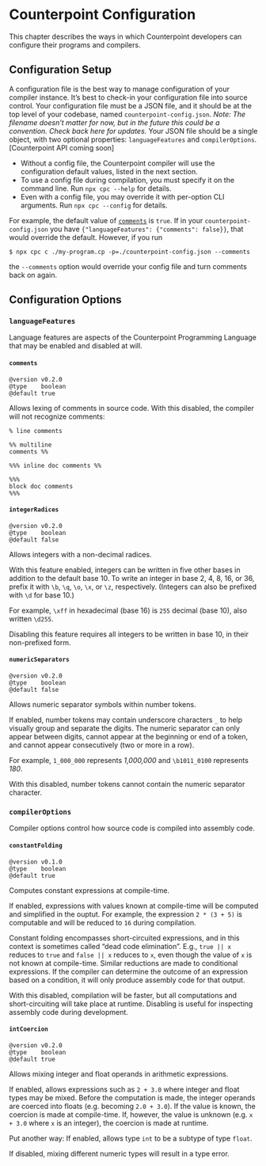 # Counterpoint Configuration
This chapter describes the ways in which Counterpoint developers can configure their programs and compilers.



## Configuration Setup
A configuration file is the best way to manage configuration of your compiler instance.
It’s best to check-in your configuration file into source control.
Your configuration file must be a JSON file, and
it should be at the top level of your codebase, named `counterpoint-config.json`.
*Note: The filename doesn’t matter for now, but in the future this could be a convention. Check back here for updates.*
Your JSON file should be a single object, with two optional properties: `languageFeatures` and `compilerOptions`.
[Counterpoint API coming soon]

- Without a config file, the Counterpoint compiler will use the configuration default values, listed in the next section.
- To use a config file during compilation, you must specify it on the command line. Run `npx cpc --help` for details.
- Even with a config file, you may override it with per-option CLI arguments. Run `npx cpc --config` for details.

For example, the default value of [`comments`](#comments) is `true`.
If in your `counterpoint-config.json` you have `{"languageFeatures": {"comments": false}}`,
that would override the default. However, if you run
```shell
$ npx cpc c ./my-program.cp -p=./counterpoint-config.json --comments
```
the `--comments` option would override your config file and turn comments back on again.



## Configuration Options


### `languageFeatures`
Language features are aspects of the Counterpoint Programming Language that may be enabled and disabled at will.

#### `comments`
```
@version v0.2.0
@type    boolean
@default true
```
Allows lexing of comments in source code.
With this disabled, the compiler will not recognize comments:
```
% line comments

%% multiline
comments %%

%%% inline doc comments %%

%%%
block doc comments
%%%
```

#### `integerRadices`
```
@version v0.2.0
@type    boolean
@default false
```
Allows integers with a non-decimal radices.

With this feature enabled, integers can be written in five other bases in addition to the default base 10.
To write an integer in base 2, 4, 8, 16, or 36, prefix it with `\b`, `\q`, `\o`, `\x`, or `\z`, respectively.
(Integers can also be prefixed with `\d` for base 10.)

For example, `\xff` in hexadecimal (base 16) is `255` decimal (base 10), also written `\d255`.

Disabling this feature requires all integers to be written in base 10, in their non-prefixed form.

#### `numericSeparators`
```
@version v0.2.0
@type    boolean
@default false
```
Allows numeric separator symbols within number tokens.

If enabled, number tokens may contain underscore characters `_` to help visually group and separate the digits.
The numeric separator can only appear between digits, cannot appear at the beginning or end of a token,
and cannot appear consecutively (two or more in a row).

For example, `1_000_000` represents *1,000,000* and `\b1011_0100` represents *180*.

With this disabled, number tokens cannot contain the numeric separator character.


### `compilerOptions`
Compiler options control how source code is compiled into assembly code.

#### `constantFolding`
```
@version v0.1.0
@type    boolean
@default true
```
Computes constant expressions at compile-time.

If enabled, expressions with values known at compile-time will be computed and simplified in the ouptut.
For example, the expression `2 * (3 + 5)` is computable and will be reduced to `16` during compilation.

Constant folding encompasses short-circuited expressions,
and in this context is sometimes called “dead code elimination”.
E.g., `true || x` reduces to `true` and `false || x` reduces to `x`,
even though the value of `x` is not known at compile-time.
Similar reductions are made to conditional expressions.
If the compiler can determine the outcome of an expression based on a condition,
it will only produce assembly code for that output.

With this disabled, compilation will be faster,
but all computations and short-circuiting will take place at runtime.
Disabling is useful for inspecting assembly code during development.

#### `intCoercion`
```
@version v0.2.0
@type    boolean
@default true
```
Allows mixing integer and float operands in arithmetic expressions.

If enabled, allows expressions such as `2 + 3.0` where integer and float types may be mixed.
Before the computation is made, the integer operands are coerced into floats (e.g. becoming `2.0 + 3.0`).
If the value is known, the coercion is made at compile-time. If, however, the value is unknown
(e.g. `x + 3.0` where `x` is an integer), the coercion is made at runtime.

Put another way: If enabled, allows type `int` to be a subtype of type `float`.

If disabled, mixing different numeric types will result in a type error.
